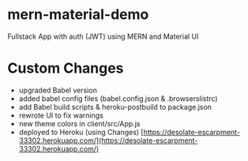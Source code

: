 # mern-material-demo
Fullstack App with auth (JWT) using MERN and Material UI

# Custom Changes
- upgraded Babel version
- added babel config files (babel.config.json & .browserslistrc)
- add Babel build scripts & heroku-postbuild to package.json
- rewrote UI to fix warnings
- new theme colors in client/src/App.js
- deployed to Heroku (using Changes) [https://desolate-escarpment-33302.herokuapp.com/](https://desolate-escarpment-33302.herokuapp.com/)
